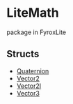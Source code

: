 # LiteMath
package in FyroxLite
## Structs
* [Quaternion](../LiteMath/Quaternion.md)
* [Vector2](../LiteMath/Vector2.md)
* [Vector2I](../LiteMath/Vector2I.md)
* [Vector3](../LiteMath/Vector3.md)
